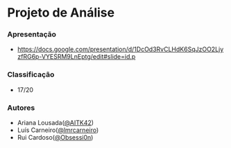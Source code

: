 # Projeto de Análise

### Apresentação

 * https://docs.google.com/presentation/d/1DcOd3RvCLHdK6SqJzOO2LjyzfRG6p-VYESRM9LnEptg/edit#slide=id.p

### Classificação
 
 * 17/20

### Autores
 * Ariana Lousada([@AITK42](https://github.com/AITK42))
 * Luís Carneiro([@lmrcarneiro](https://github.com/lmrcarneiro))
 * Rui Cardoso([@Obsessi0n](https://github.com/Obsessi0n))
